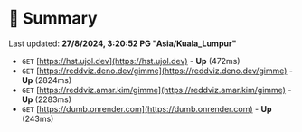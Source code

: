 # 📖 Summary
Last updated: **27/8/2024, 3:20:52 PG "Asia/Kuala_Lumpur"**

- `GET` [https://hst.ujol.dev](https://hst.ujol.dev) - **Up** (472ms)
- `GET` [https://reddviz.deno.dev/gimme](https://reddviz.deno.dev/gimme) - **Up** (2824ms)
- `GET` [https://reddviz.amar.kim/gimme](https://reddviz.amar.kim/gimme) - **Up** (2283ms)
- `GET` [https://dumb.onrender.com](https://dumb.onrender.com) - **Up** (243ms)
